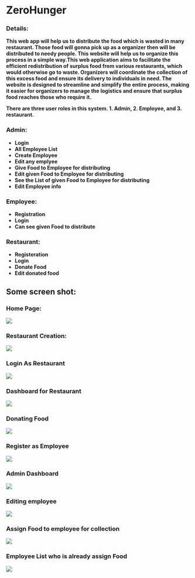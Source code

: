 # ZeroHunger

### Details:

**This web app will help us to distribute the food which is wasted in many restaurant. Those food will gonna pick up as a organizer then will be distributed to needy people. This website will help us to 
organize this process in a simple way.This web application aims to facilitate the efficient redistribution of surplus food from various restaurants, which would otherwise go to waste. Organizers will coordinate 
the collection of this excess food and ensure its delivery to individuals in need. The website is designed to streamline and simplify the entire process, making it easier for organizers to manage the logistics and 
ensure that surplus food reaches those who require it.**

**There are three user roles in this system. 1. Admin, 2. Employee, and 3. restaurant.**

### Admin:

* **Login**
* **All Employee List**
*  **Create Employee**
*  **Edit any emplyee**
*  **Give Food to Employee for distributing**
*  **Edit given Food to Employee for distributing**
*  **See the List of given Food to Employee for distributing**
*  **Edit Employee info**

### Employee:
* **Registration**
* **Login**
* **Can see given Food to distribute**

### Restaurant:
* **Registeration**
* **Login**
* **Donate Food**
* **Edit donated food**


## Some screen shot:
### Home Page:
![](https://github.com/Ridowan-sajid/ZeroHunger/blob/master/Images/P-1.png)
### Restaurant Creation:
![](https://github.com/Ridowan-sajid/ZeroHunger/blob/master/Images/P-2.png)
### Login As Restaurant
![](https://github.com/Ridowan-sajid/ZeroHunger/blob/master/Images/P-3.png)
### Dashboard for Restaurant
![](https://github.com/Ridowan-sajid/ZeroHunger/blob/master/Images/P-4.png)
### Donating Food
![](https://github.com/Ridowan-sajid/ZeroHunger/blob/master/Images/P-5.png)
### Register as Employee
![](https://github.com/Ridowan-sajid/ZeroHunger/blob/master/Images/P-6.png)
### Admin Dashboard
![](https://github.com/Ridowan-sajid/ZeroHunger/blob/master/Images/P-7.png)
### Editing employee
![](https://github.com/Ridowan-sajid/ZeroHunger/blob/master/Images/P-8.png)
### Assign Food to employee for collection
![](https://github.com/Ridowan-sajid/ZeroHunger/blob/master/Images/P-9.png)
### Employee List who is already assign Food
![](https://github.com/Ridowan-sajid/ZeroHunger/blob/master/Images/P-10.png)




